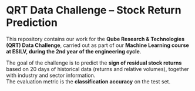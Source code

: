 # QRT Data Challenge – Stock Return Prediction

This repository contains our work for the **Qube Research & Technologies (QRT) Data Challenge**, carried out as part of our **Machine Learning course at ESILV, during the 2nd year of the engineering cycle**.

The goal of the challenge is to predict the **sign of residual stock returns** based on 20 days of historical data (returns and relative volumes), together with industry and sector information.  
The evaluation metric is the **classification accuracy** on the test set.
